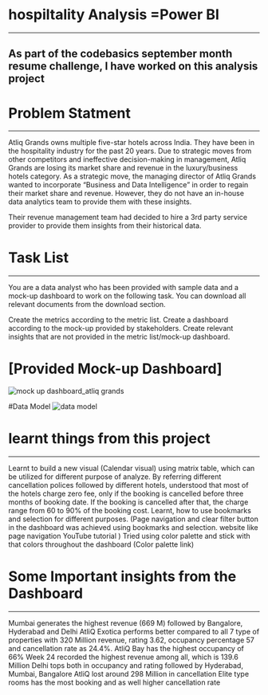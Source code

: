 # hospiltality Analysis =Power BI
----------------------------------------------------------------------------------------------------------------
As part of the codebasics september month resume challenge, I have worked on this analysis project
----------------------------------------------------------------------------------------------------------------

# Problem Statment
----------------------------------------------------------------------------------------------------------------
Atliq Grands owns multiple five-star hotels across India. They have been in the hospitality industry for the past 20 years. 
Due to strategic moves from other competitors and ineffective decision-making in management, Atliq Grands are losing its 
market share and revenue in the luxury/business hotels category. As a strategic move, the managing director of Atliq Grands
wanted to incorporate “Business and Data Intelligence” in order to regain their market share and revenue. However, they do 
not have an in-house data analytics team to provide them with these insights.

Their revenue management team had decided to hire a 3rd party service provider to provide them insights from their historical data.


# Task List
----------------------------------------------------------------------------------------------------------------
You are a data analyst who has been provided with sample data and a mock-up dashboard to work on the following task. 
You can download all relevant documents from the download section.

Create the metrics according to the metric list.
Create a dashboard according to the mock-up provided by stakeholders.
Create relevant insights that are not provided in the metric list/mock-up dashboard.

# [Provided Mock-up Dashboard]
 ![mock up dashboard_atliq grands](https://github.com/vinodmahi/hospiltality-revenue-/assets/125296138/9dd00fef-ad52-461e-8a92-6c510d4b57c5)

#Data Model
![data model](https://github.com/vinodmahi/hospiltality-revenue-/assets/125296138/f9c18742-ae1d-4004-9ee0-b05f2559a045)


# learnt things from this project
----------------------------------------------------------------------------------------------------------------
Learnt to build a new visual (Calendar visual) using matrix table, which can be utilized for different purpose of analyze.
By referring different cancellation polices followed by different hotels, understood that most of the hotels charge zero fee, 
only if the booking is cancelled before three months of booking date. If the booking is cancelled after that, 
the charge range from 60 to 90% of the booking cost.
Learnt, how to use bookmarks and selection for different purposes. (Page navigation and clear filter button in the dashboard
was achieved using bookmarks and selection. website like page navigation YouTube tutorial )
Tried using color palette and stick with that colors throughout the dashboard (Color palette link)

# Some Important insights from the Dashboard
----------------------------------------------------------------------------------------------------------------
Mumbai generates the highest revenue (669 M) followed by Bangalore, Hyderabad and Delhi
AtliQ Exotica performs better compared to all 7 type of properties with 320 Million revenue, rating 3.62,
occupancy percentage 57 and cancellation rate as 24.4%.
AtliQ Bay has the highest occupancy of 66%
Week 24 recorded the highest revenue among all, which is 139.6 Million
Delhi tops both in occupancy and rating followed by Hyderabad, Mumbai, Bangalore
AtliQ lost around 298 Million in cancellation
Elite type rooms has the most booking and as well higher cancellation rate

 


